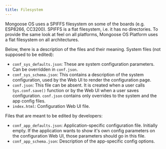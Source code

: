```yaml
---
title: Filesystem
---
```


Mongoose OS uses a SPIFFS filesystem on some of the boards (e.g. ESP8266, CC3200).
SPIFFS is a flat filesystem, i.e. it has no directories. To provide the same
look at feel on all platforms, Mongoose OS Platform uses a flat filesystem on all
architectures.

Below, there is a description of the files and their meaning.  System
files (not supposed to be edited):

- `conf_sys_defaults.json`: These are system configuration parameters. Can be
  overridden in `conf.json`.
- `conf_sys_schema.json`: This contains a description of the system configuration,
  used by the Web UI to render the configuration page.
- `conf.json`: This file can be absent. It is created
  when a user calls `Sys.conf.save()` function or by the Web UI when a user
  saves configuration. `conf.json` contains only overrides to the system
  and the app config files.
- `index.html`: Configuration Web UI file.

Files that are meant to be edited by developers:

- `conf_app_defaults.json`: Application-specific configuration file. Initially
  empty.  If the application wants to show it's own config parameters on the
  configuration Web UI, those parameters should go in this file.
- `conf_app_schema.json`: Description of the app-specific config options.
